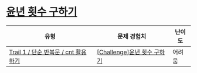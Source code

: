 # [윤년 횟수 구하기](https://www.codetree.ai/trails/complete/curated-cards/challenge-number-of-leap-years)

|유형|문제 경험치|난이도|
|---|---|---|
|[Trail 1 / 단순 반복문 / cnt 활용하기](https://www.codetree.ai/trail-info/novice-low/)|[[Challenge]윤년 횟수 구하기](https://www.codetree.ai/trails/complete/curated-cards/challenge-number-of-leap-years/)|어려움|

